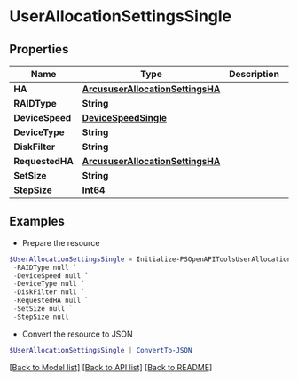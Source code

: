# UserAllocationSettingsSingle
## Properties

Name | Type | Description | Notes
------------ | ------------- | ------------- | -------------
**HA** | [**ArcususerAllocationSettingsHA**](ArcususerAllocationSettingsHA.md) |  | [optional] 
**RAIDType** | **String** |  | [optional] 
**DeviceSpeed** | [**DeviceSpeedSingle**](DeviceSpeedSingle.md) |  | [optional] 
**DeviceType** | **String** |  | [optional] 
**DiskFilter** | **String** |  | [optional] 
**RequestedHA** | [**ArcususerAllocationSettingsHA**](ArcususerAllocationSettingsHA.md) |  | [optional] 
**SetSize** | **String** |  | [optional] 
**StepSize** | **Int64** |  | [optional] 

## Examples

- Prepare the resource
```powershell
$UserAllocationSettingsSingle = Initialize-PSOpenAPIToolsUserAllocationSettingsSingle  -HA null `
 -RAIDType null `
 -DeviceSpeed null `
 -DeviceType null `
 -DiskFilter null `
 -RequestedHA null `
 -SetSize null `
 -StepSize null
```

- Convert the resource to JSON
```powershell
$UserAllocationSettingsSingle | ConvertTo-JSON
```

[[Back to Model list]](../README.md#documentation-for-models) [[Back to API list]](../README.md#documentation-for-api-endpoints) [[Back to README]](../README.md)

